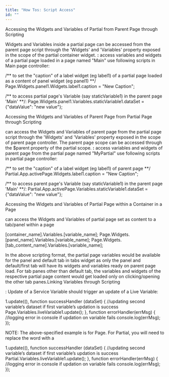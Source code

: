 ```yaml
---
title: "How Tos: Script Access"
id: ""
---
```


Accessing the Widgets and Variables of Partial from Parent Page through Scripting

Widgets and Variables inside a partial page can be accessed from the parent page script through the 'Widgets' and 'Variables' property exposed in the scope of the partial container widget. **:** access variables and widgets of a partial page loaded in a page named "Main" use following scripts in Main page controller:

  /\*\* to set the "caption" of a label widget (eg label1) of a partial page loaded as a content of panel widget (eg panel1) \*\*/
  Page.Widgets.panel1.Widgets.label1.caption = "New Caption";

  /\*\* to access partial page's Variable (say staticVariable1) in the parent page 'Main' \*\*/:
  Page.Widgets.panel1.Variables.staticVariable1.dataSet = {"dataValue": "new value"};

Accessing the Widgets and Variables of Parent Page from Partial Page through Scripting

can access the Widgets and Variables of parent page from the partial page script through the 'Widgets' and 'Variables' property exposed in the scope of parent page controller. The parent page scope can be accessed through the $parent property of the partial scope. **:** access variables and widgets of parent page from the partial page named "MyPartial" use following scripts in partial page controller:

  /\*\* to set the "caption" of a label widget (eg label1) of parent page \*\*/
  Partial.App.activePage.Widgets.label1.caption = "New Caption";

  /\*\* to access parent page's Variable (say staticVariable1) in the parent page 'Main' \*\*/:
  Partial.App.activePage.Variables.staticVariable1.dataSet = {"dataValue": "new value"};

Accessing the Widgets and Variables of Partial Page within a Container in a Page

can access the Widgets and Variables of partial page set as content to a tab/panel within a page

\[container\_name\].Variables.\[variable\_name\];
Page.Widgets.\[panel\_name\].Variables.\[variable\_name\];
Page.Widgets.\[tab\_content\_name\].Variables.\[variable\_name\];

In the above scripting format, the partial page variables would be available for the panel and default tab in tabs widget as only the panel and default/first tab will have its widgets and variables ready on parent page load. For tab panes other than default tab, the variables and widgets of the respective partial page content would get loaded only on clicking/opening the other tab panes.Linking Variables through Scripting

: Update of a Service Variable should trigger an update of a Live Variable:

1.update((),
 function successHandler (dataSet) {
	//updating second variable’s dataset if first variable’s updation is success 
        Page.Variables.liveVariable1.update();
        },
 function errorHandler(errMsg) {
			//logging error in console if updation on variable fails
       console.log(errMsg);
        });

NOTE: The above-specified example is for Page. For Partial, you will need to replace the word with a

1.update((),
 function successHandler (dataSet) {
	//updating second variable’s dataset if first variable’s updation is success 
        Partial.Variables.liveVariable1.update();
        },
 function errorHandler(errMsg) {
			//logging error in console if updation on variable fails
       console.log(errMsg);
        });
